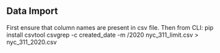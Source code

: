## Data Import
First ensure that column names are present in csv file. Then from CLI:
pip install csvtool
csvgrep -c created_date -m /2020 nyc_311_limit.csv > nyc_311_2020.csv 
